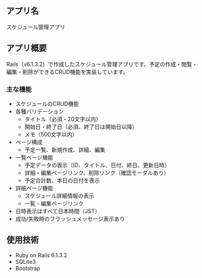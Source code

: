 ## アプリ名

スケジュール管理アプリ

## アプリ概要

Rails（v6.1.3.2）で作成したスケジュール管理アプリです。予定の作成・閲覧・編集・削除ができるCRUD機能を実装しています。

### 主な機能

- スケジュールのCRUD機能
- 各種バリデーション  
  - タイトル（必須・20文字以内）  
  - 開始日・終了日（必須、終了日は開始日以降）  
  - メモ（500文字以内）
- ページ構成  
  - 予定一覧、新規作成、詳細、編集
- 一覧ページ機能  
  - 予定データの表示（ID、タイトル、日付、終日、更新日時）  
  - 詳細・編集ページリンク、削除リンク（確認モーダルあり）  
  - 予定合計数、本日の日付を表示
- 詳細ページ機能  
  - スケジュール詳細情報の表示  
  - 一覧・編集ページリンク
- 日時表示はすべて日本時間（JST）
- 成功/失敗時のフラッシュメッセージ表示あり

## 使用技術

- Ruby on Rails 6.1.3.2
- SQLite3
- Bootstrap
